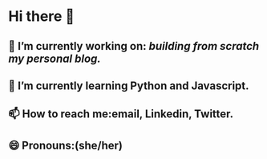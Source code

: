 # Hi there 👋

## 🔭 I’m currently working on: *building from scratch my personal blog.*
## 🌱 I’m currently learning Python and Javascript.
## 📫 How to reach me:email, Linkedin, Twitter.
## 😄 Pronouns:(she/her)




<!--
**Celested34/Celested34** is a ✨ _special_ ✨ repository because its `README.md` (this file) appears on your GitHub profile.

Here are some ideas to get you started:

- 🔭 I’m currently working on ...
- 🌱 I’m currently learning ...
- 👯 I’m looking to collaborate on ...
- 🤔 I’m looking for help with ...
- 💬 Ask me about ...
- 📫 How to reach me: ...
- 😄 Pronouns: ...
- ⚡ Fun fact: ...
-->

